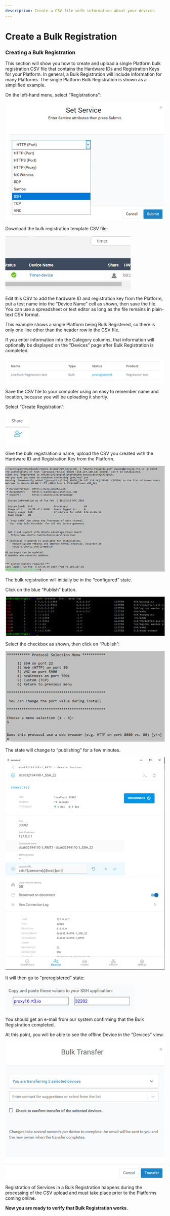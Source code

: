 ```yaml
---
description: Create a CSV file with information about your devices
---
```


# Create a Bulk Registration

### **Creating a Bulk Registration**

This section will show you how to create and upload a single Platform bulk registration CSV file that contains the Hardware IDs and Registration Keys for your Platform.  In general, a Bulk Registration will include information for many Platforms.  The single Platform Bulk Registration is shown as a simplified example.

On the left-hand menu, select “Registrations”:

![](../../.gitbook/assets/image%20%28469%29.png)

Download the bulk registration template CSV file:

![](../../.gitbook/assets/image%20%28392%29.png)

Edit this CSV to add the hardware ID and registration key from the Platform, put a test name into the “Device Name” cell as shown, then save the file.  You can use a spreadsheet or text editor as long as the file remains in plain-text CSV format.

This example shows a single Platform being Bulk Registered, so there is only one line other than the header row in the CSV file.

If you enter information into the Category columns, that information will optionally be displayed on the "Devices" page after Bulk Registration is completed.

![](../../.gitbook/assets/image%20%28441%29.png)

Save the CSV file to your computer using an easy to remember name and location, because you will be uploading it shortly.

Select “Create Registration”:

![](../../.gitbook/assets/image%20%28163%29.png)

Give the bulk registration a name, upload the CSV you created with the Hardware ID and Registration Key from the Platform.

![](../../.gitbook/assets/image%20%28398%29.png)

The bulk registration will initially be in the “configured” state.  

Click on the blue “Publish” button.

![](../../.gitbook/assets/image%20%2865%29.png)

Select the checkbox as shown, then click on “Publish”:

![](../../.gitbook/assets/image%20%28272%29.png)

The state will change to “publishing” for a few minutes.

![](../../.gitbook/assets/image%20%28418%29.png)

It will then go to “preregistered” state:

![](../../.gitbook/assets/image%20%28175%29.png)

You should get an e-mail from our system confirming that the Bulk Registration completed.

At this point, you will be able to see the offline Device in the "Devices" view.  

![](../../.gitbook/assets/image%20%28177%29.png)

Registration of Services in a Bulk Registration happens during the processing of the CSV upload and must take place prior to the Platforms coming online.

**Now you are ready to verify that Bulk Registration works.**  


